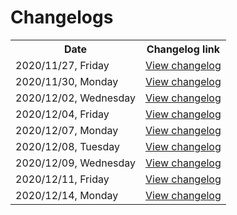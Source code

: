 # Changelogs

<table>
    <tr>
        <th>Date</th>
        <th>Changelog link</th>
    </tr>
      <tr>
          <td>2020/11/27, Friday</td>
          <td><a href="logs/20201127.html">View changelog</a></td>
      </tr>
    <tr>
        <td>2020/11/30, Monday</td>
        <td><a href="logs/20201130.html">View changelog</a></td>
    </tr>
    <tr>
        <td>2020/12/02, Wednesday</td>
        <td><a href="logs/20201202.html">View changelog</a></td>
    </tr>
    <tr>
        <td>2020/12/04, Friday</td>
        <td><a href="logs/20201204.html">View changelog</a></td>
    </tr>
    <tr>
        <td>2020/12/07, Monday</td>
        <td><a href="logs/20201207.html">View changelog</a></td>
    </tr>
    <tr>
        <td>2020/12/08, Tuesday</td>
        <td><a href="logs/20201208.html">View changelog</a></td>
    </tr>
    <tr>
        <td>2020/12/09, Wednesday</td>
        <td><a href="logs/20201209.html">View changelog</a></td>
    </tr>
    <tr>
        <td>2020/12/11, Friday</td>
        <td><a href="logs/20201211.html">View changelog</a></td>
    </tr>
    <tr>
        <td>2020/12/14, Monday</td>
        <td><a href="logs/20201214.html">View changelog</a></td>
    </tr>
</table>
